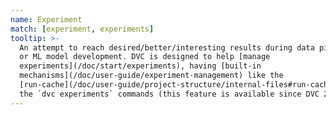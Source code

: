 ```yaml
---
name: Experiment
match: [experiment, experiments]
tooltip: >-
  An attempt to reach desired/better/interesting results during data pipelining
  or ML model development. DVC is designed to help [manage
  experiments](/doc/start/experiments), having [built-in
  mechanisms](/doc/user-guide/experiment-management) like the
  [run-cache](/doc/user-guide/project-structure/internal-files#run-cache) and
  the `dvc experiments` commands (this feature is available since DVC 2.0).
---
```

